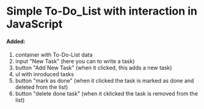 # Simple To-Do_List with interaction in JavaScript
#### Added:
1. container with To-Do-List data
2. input "New Task" (here you can to write a task)
3. button "Add New Task" (when it clicked, this adds a new task)
4. ul with inroduced tasks
5. button "mark as done" (when it clicked the task is marked as done and deleted from the list)
6. button "delete done task" (when it cklicked the task is removed from the list)